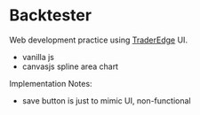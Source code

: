 # Backtester
Web development practice using [TraderEdge](https://www.traderedge.app/) UI.

- vanilla js
- canvasjs spline area chart

Implementation Notes:
- save button is just to mimic UI, non-functional
